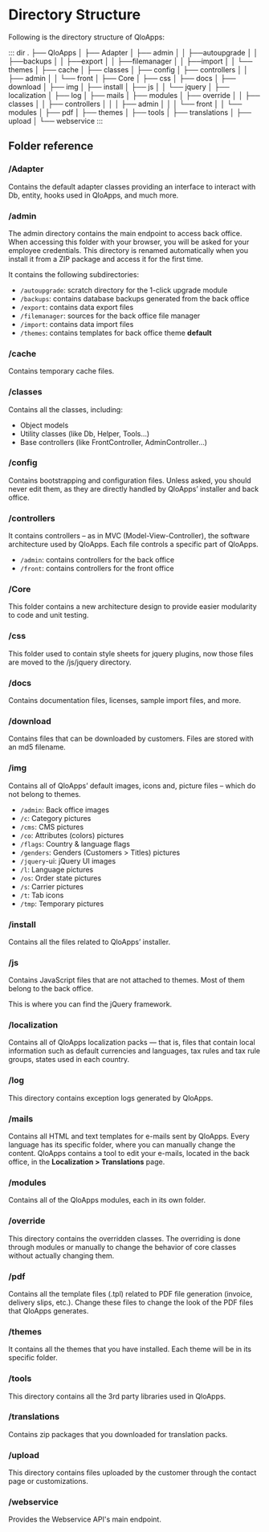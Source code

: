 #  Directory Structure

Following is the directory structure of QloApps:

::: dir
.
├──  QloApps
│    ├── Adapter
│    ├── admin
│    │   ├──autoupgrade
│    │   ├──backups
│    │   ├──export
│    │   ├──filemanager
│    │   ├──import
│    │   └── themes
│    ├── cache
│    ├── classes
│    ├── config
│    ├── controllers
│    │   ├── admin
│    │   └── front
│    ├── Core
│    ├── css
│    ├── docs
│    ├── download
│    ├── img
│    ├── install
│    ├── js
│    │   └── jquery
│    ├── localization
│    ├── log
│    ├── mails
│    ├── modules
│    ├── override
│    │   ├── classes
│    │   ├── controllers
│    │   │   ├── admin
│    │   │   └── front
│    │   └── modules
│    ├── pdf
│    ├── themes
│    ├── tools
│    ├── translations
│    ├── upload
│    └── webservice
:::


## Folder reference

### /Adapter
Contains the default adapter classes providing an interface to interact with Db, entity, hooks used in QloApps, and much more.

### /admin

The admin directory contains the main endpoint to access back office. When accessing this folder with your browser, you will be asked for your employee credentials.
This directory is renamed automatically when you install it from a ZIP package and access it for the first time.

It contains the following subdirectories:

- `/autoupgrade`: scratch directory for the 1-click upgrade module
- `/backups`: contains database backups generated from the back office
- `/export`: contains data export files
- `/filemanager`: sources for the back office file manager
- `/import`: contains data import files
- `/themes`: contains templates for back office theme **default**


### /cache

Contains temporary cache files.

### /classes
Contains all the classes, including:

- Object models
- Utility classes (like Db, Helper, Tools…)
- Base controllers (like FrontController, AdminController…)

### /config

Contains bootstrapping and configuration files. Unless asked, you should never edit them, as they are directly handled by QloApps’ installer and back office.

### /controllers
It contains controllers – as in MVC (Model-View-Controller), the software architecture used by QloApps. Each file controls a specific part of QloApps.

- `/admin`: contains controllers for the back office
- `/front`: contains controllers for the front office

### /Core
This folder contains a new architecture design to provide easier modularity to code and unit testing.

### /css
This folder used to contain style sheets for jquery plugins, now those files are moved to the /js/jquery directory.

### /docs
Contains documentation files, licenses, sample import files, and more.

### /download

Contains files that can be downloaded by customers. Files are stored with an md5 filename.

### /img

Contains all of QloApps’ default images, icons and, picture files – which do not belong to themes.

- `/admin`: Back office images
- `/c`: Category pictures
- `/cms`: CMS pictures
- `/co`: Attributes (colors) pictures
- `/flags`: Country & language flags
- `/genders`: Genders (Customers > Titles) pictures
- `/jquery`-ui: jQuery UI images
- `/l`: Language pictures
- `/os`: Order state pictures
- `/s`: Carrier pictures
- `/t`: Tab icons
- `/tmp`: Temporary pictures


### /install

Contains all the files related to QloApps’ installer.

### /js

Contains JavaScript files that are not attached to themes. Most of them belong to the back office.

This is where you can find the jQuery framework.


### /localization

Contains all of QloApps localization packs — that is, files that contain local information such as default currencies and languages, tax rules and tax rule groups, states used in each country.

### /log
This directory contains exception logs generated by QloApps.

### /mails

Contains all HTML and text templates for e-mails sent by QloApps. Every language has its specific folder, where you can manually change the content. QloApps contains a tool to edit your e-mails, located in the back office, in the **Localization > Translations** page.

### /modules
Contains all of the QloApps modules, each in its own folder.

### /override
This directory contains the overridden classes. The overriding is done through modules or manually to change the behavior of core classes without actually changing them.

### /pdf

Contains all the template files (.tpl) related to PDF file generation (invoice, delivery slips, etc.). Change these files to change the look of the PDF files that QloApps generates.

### /themes

It contains all the themes that you have installed. Each theme will be in its specific folder.

### /tools
This directory contains all the 3rd party libraries used in QloApps.

### /translations

Contains zip packages that you downloaded for translation packs.

### /upload
This directory contains files uploaded by the customer through the contact page or customizations.

### /webservice

Provides the Webservice API's main endpoint.
